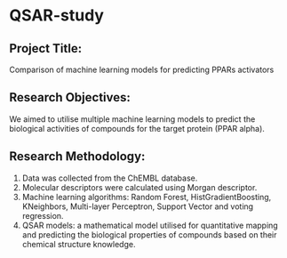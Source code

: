 # QSAR-study

## Project Title: 
Comparison of machine learning models for predicting PPARs activators

## Research Objectives:
We aimed to utilise multiple machine learning models to predict the biological activities of compounds for the target protein (PPAR alpha).

## Research Methodology:
1.	Data was collected from the ChEMBL database.
2.	Molecular descriptors were calculated using Morgan descriptor.
3.	Machine learning algorithms: Random Forest, HistGradientBoosting, KNeighbors, Multi-layer Perceptron, Support Vector and voting regression.
4.	QSAR models: a mathematical model utilised for quantitative mapping and predicting the biological properties of compounds based on their chemical structure knowledge. 
